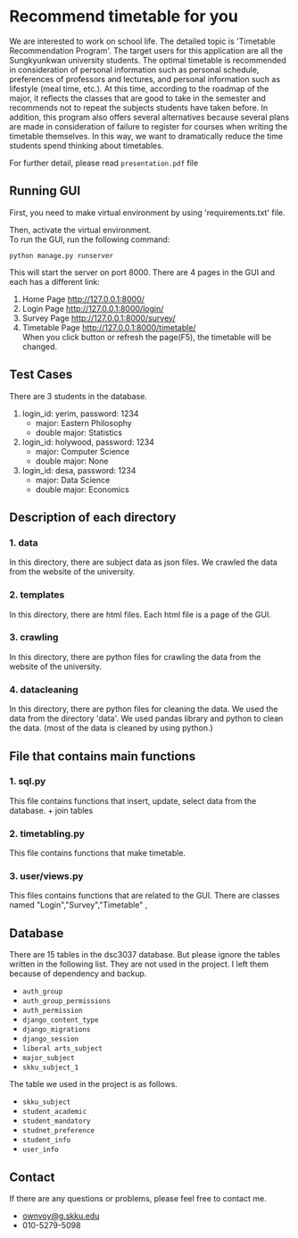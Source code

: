 # Recommend timetable for you

We are interested to work on school life. The detailed topic is 'Timetable Recommendation Program'. The target users for this application are all the Sungkyunkwan university students. The optimal timetable is recommended in consideration of personal information such as personal schedule, preferences of professors and lectures, and personal information such as lifestyle (meal time, etc.). At this time, according to the roadmap of the major, it reflects the classes that are good to take in the semester and recommends not to repeat the subjects students have taken before. In addition, this program also offers several alternatives because several plans are made in consideration of failure to register for courses when writing the timetable themselves. In this way, we want to dramatically reduce the time students spend thinking about timetables.

For further detail, please read `presentation.pdf` file

## Running GUI

First, you need to make virtual environment by using 'requirements.txt' file.

Then, activate the virtual environment.  
To run the GUI, run the following command:

```
python manage.py runserver
```

This will start the server on port 8000.
There are 4 pages in the GUI and each has a different link:

1. Home Page
   http://127.0.0.1:8000/
2. Login Page
   http://127.0.0.1:8000/login/
3. Survey Page
   http://127.0.0.1:8000/survey/
4. Timetable Page
   http://127.0.0.1:8000/timetable/  
   When you click button or refresh the page(F5), the timetable will be changed.

## Test Cases

There are 3 students in the database.

1. login_id: yerim, password: 1234
    - major: Eastern Philosophy
    - double major: Statistics
2. login_id: holywood, password: 1234
    - major: Computer Science
    - double major: None
3. login_id: desa, password: 1234
    - major: Data Science
    - double major: Economics

## Description of each directory

### 1. data

In this directory, there are subject data as json files. We crawled the data from the website of the university.

### 2. templates

In this directory, there are html files. Each html file is a page of the GUI.

### 3. crawling

In this directory, there are python files for crawling the data from the website of the university.

### 4. datacleaning

In this directory, there are python files for cleaning the data. We used the data from the directory 'data'. We used
pandas library and python to clean the data.
(most of the data is cleaned by using python.)

## File that contains main functions

### 1. sql.py

This file contains functions that insert, update, select data from the database. + join tables

### 2. timetabling.py

This file contains functions that make timetable.

### 3. user/views.py

This files contains functions that are related to the GUI. There are classes named "Login","Survey","Timetable" ,

## Database

There are 15 tables in the dsc3037 database. But please ignore the tables written in the following list. They are not
used in the project. I left them because of dependency and backup.

- `auth_group`
- `auth_group_permissions`
- `auth_permission`
- `django_content_type`
- `django_migrations`
- `django_session`
- `liberal arts_subject`
- `major_subject`
- `skku_subject_1`

The table we used in the project is as follows.

- `skku_subject`
- `student_academic`
- `student_mandatory`
- `studnet_preference`
- `student_info`
- `user_info`

## Contact

If there are any questions or problems, please feel free to contact me.

- ownvoy@g.skku.edu
- 010-5279-5098
